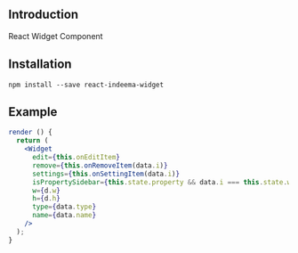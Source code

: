 ## Introduction

React Widget Component

## Installation

`npm install --save react-indeema-widget`

## Example

```jsx
render () {
  return (
    <Widget
      edit={this.onEditItem}
      remove={this.onRemoveItem(data.i)}
      settings={this.onSettingItem(data.i)}
      isPropertySidebar={this.state.property && data.i === this.state.widgetInd}
      w={d.w}
      h={d.h}
      type={data.type}
      name={data.name}
    />
  );
}
